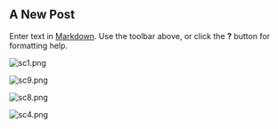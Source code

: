 ## A New Post

Enter text in [Markdown](http://daringfireball.net/projects/markdown/). Use the toolbar above, or click the **?** button for formatting help.

![sc1.png]({{site.baseurl}}/sc1.png)



![sc9.png]({{site.baseurl}}/sc9.png)

![sc8.png]({{site.baseurl}}/sc8.png)

![sc4.png]({{site.baseurl}}/sc4.png)
